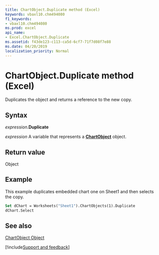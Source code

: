 ```yaml
---
title: ChartObject.Duplicate method (Excel)
keywords: vbaxl10.chm494080
f1_keywords:
- vbaxl10.chm494080
ms.prod: excel
api_name:
- Excel.ChartObject.Duplicate
ms.assetid: f43de123-c113-ca5d-6cf7-71f7d08f7e88
ms.date: 04/20/2019
localization_priority: Normal
---
```



# ChartObject.Duplicate method (Excel)

Duplicates the object and returns a reference to the new copy.


## Syntax

_expression_.**Duplicate**

_expression_ A variable that represents a **[ChartObject](Excel.ChartObject.md)** object.


## Return value

Object


## Example

This example duplicates embedded chart one on Sheet1 and then selects the copy.


```vb
Set dChart = Worksheets("Sheet1").ChartObjects(1).Duplicate 
dChart.Select
```


## See also


[ChartObject Object](Excel.ChartObject.md)

[!include[Support and feedback](~/includes/feedback-boilerplate.md)]